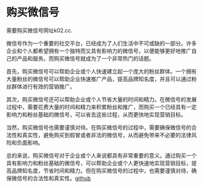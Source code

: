 # 购买微信号

需要购买微信号网址k02.cc. 

微信号作为一个重要的社交平台，已经成为了人们生活中不可或缺的一部分。许多企业和个人都希望拥有一个独特而又具有影响力的微信号，以便能够更好地推广自己的产品和服务。而购买微信号就成为了一个非常热门的话题。

首先，购买微信号可以帮助企业或个人快速建立起一个庞大的粉丝群体。一个拥有大量粉丝的微信号可以帮助企业快速推广产品，提高品牌知名度，并且可以通过粉丝群体进行有效的营销推广。

其次，购买微信号还可以帮助企业或个人节省大量的时间和精力。在微信号的发展过程中，需要花费大量的时间和精力来积累粉丝和推广，而购买一个已经具有一定影响力和粉丝基础的微信号，可以省去这些过程，从而更快地实现营销目标。

当然，购买微信号也需要谨慎对待。在购买微信号的过程中，需要确保微信号的合法性和真实性，避免购买到假冒或者非法的微信号，从而避免带来不必要的法律风险和负面影响。

总的来说，购买微信号对于企业或个人来说都具有非常重要的意义。通过购买一个具有影响力和粉丝基础的微信号，可以帮助企业或个人更快速地实现营销目标，提高品牌知名度，节省时间和精力。但在购买微信号的过程中，也需要谨慎对待，确保微信号的合法性和真实性。[github](https://github.com)
